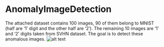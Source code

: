 # AnomalyImageDetection

The attached dataset contains 100 images, 90 of them belong to MNIST (half are ‘1’
digit and the other half are ‘2’).
The remaining 10 images are ‘1’ and ‘2’ digits taken from SVHN dataset.
The goal is to detect these anomalous images.
![alt text](http://url/to/img.png](https://github.com/AnnPike/AnomalyImageDetection/edit/main/README.md)https://github.com/AnnPike/AnomalyImageDetection/edit/main/dataset.png)
